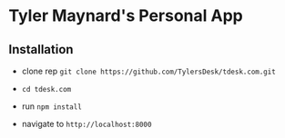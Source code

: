 # Tyler Maynard's Personal App

## Installation

+ clone rep `git clone https://github.com/TylersDesk/tdesk.com.git`

+ `cd tdesk.com`

+ run `npm install`

+ navigate to `http://localhost:8000`